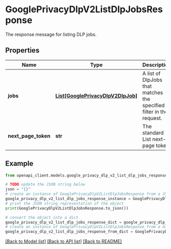 # GooglePrivacyDlpV2ListDlpJobsResponse

The response message for listing DLP jobs.

## Properties

Name | Type | Description | Notes
------------ | ------------- | ------------- | -------------
**jobs** | [**List[GooglePrivacyDlpV2DlpJob]**](GooglePrivacyDlpV2DlpJob.md) | A list of DlpJobs that matches the specified filter in the request. | [optional] 
**next_page_token** | **str** | The standard List next-page token. | [optional] 

## Example

```python
from openapi_client.models.google_privacy_dlp_v2_list_dlp_jobs_response import GooglePrivacyDlpV2ListDlpJobsResponse

# TODO update the JSON string below
json = "{}"
# create an instance of GooglePrivacyDlpV2ListDlpJobsResponse from a JSON string
google_privacy_dlp_v2_list_dlp_jobs_response_instance = GooglePrivacyDlpV2ListDlpJobsResponse.from_json(json)
# print the JSON string representation of the object
print(GooglePrivacyDlpV2ListDlpJobsResponse.to_json())

# convert the object into a dict
google_privacy_dlp_v2_list_dlp_jobs_response_dict = google_privacy_dlp_v2_list_dlp_jobs_response_instance.to_dict()
# create an instance of GooglePrivacyDlpV2ListDlpJobsResponse from a dict
google_privacy_dlp_v2_list_dlp_jobs_response_from_dict = GooglePrivacyDlpV2ListDlpJobsResponse.from_dict(google_privacy_dlp_v2_list_dlp_jobs_response_dict)
```
[[Back to Model list]](../README.md#documentation-for-models) [[Back to API list]](../README.md#documentation-for-api-endpoints) [[Back to README]](../README.md)


